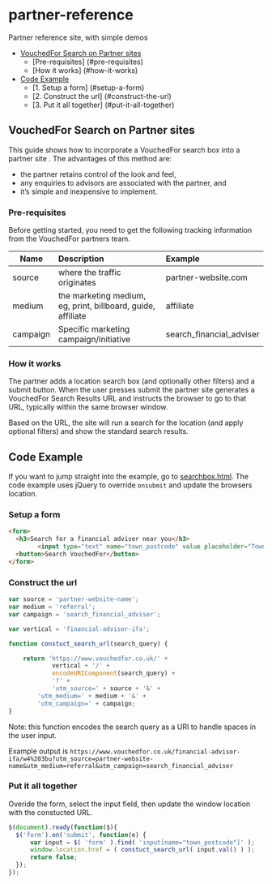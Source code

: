 # partner-reference
Partner reference site, with simple demos

* [VouchedFor Search on Partner sites](#vouchedfor-search-on-partner-sites)
  * [Pre-requisites] (#pre-requisites)
  * [How it works] (#how-it-works)
* [Code Example](#code-example) 
  * [1. Setup a form] (#setup-a-form)
  * [2. Construct the url] (#construct-the-url)
  * [3. Put it all together] (#put-it-all-together)

## VouchedFor Search on Partner sites
This guide shows how to incorporate a VouchedFor search box into a partner site . The advantages of this method are: 
* the partner retains control of the look and feel, 
* any enquiries to advisors are associated with the partner, and 
* it’s simple and inexpensive to implement.

### Pre-requisites
Before getting started, you need to get the following tracking information from the VouchedFor partners team.

| Name     | Description                                                  | Example                  |
|----------|:-------------------------------------------------------------|:-------------------------|
| source   | where the traffic originates                                 | partner-website.com      |
| medium   | the marketing medium, eg, print, billboard, guide, affiliate | affiliate                |
| campaign | Specific marketing campaign/initiative                       | search_financial_adviser |

### How it works
The partner adds a location search box (and optionally other filters) and a submit button. When the user presses submit the partner site generates a VouchedFor Search Results URL and instructs the browser to go to that URL, typically within the same browser window. 

Based on the URL, the site will run a search for the location (and apply optional filters) and show the standard search results.

## Code Example

If you want to jump straight into the example, go to [searchbox.html](../master/searchbox.html). The code example uses jQuery to override `onsubmit` and update the browsers location.

### Setup a form

```html
<form>
  <h3>Search for a financial adviser near you</h3>
		<input type="text" name="town_postcode" value placeholder="Town / Postcode" />
  <button>Search VouchedFor</button>
</form>
```

### Construct the url

```javascript
var source = 'partner-website-name';
var medium = 'referral';
var campaign = 'search_financial_adviser';

var vertical = 'financial-advisor-ifa';

function constuct_search_url(search_query) {

    return 'https://www.vouchedfor.co.uk/' + 
            vertical + '/' +
            encodeURIComponent(search_query) +
            '?' + 
            'utm_source=' + source + '&' +
	    'utm_medium=' + medium + '&' +
	    'utm_campaign=' + campaign;
}
```
 
Note: this function encodes the search query as a URI to handle spaces in the user input.

Example output is `https://www.vouchedfor.co.uk/financial-advisor-ifa/w4%203bu?utm_source=partner-website-name&utm_medium=referral&utm_campaign=search_financial_adviser`

### Put it all together

Overide the form, select the input field, then update the window location with the constucted URL.

```javascript
$(document).ready(function($){ 
  $('form').on('submit', function(e) {
      var input = $( 'form' ).find( 'input[name="town_postcode"]' );
      window.location.href = ( constuct_search_url( input.val() ) );
      return false;
  });
});
```

